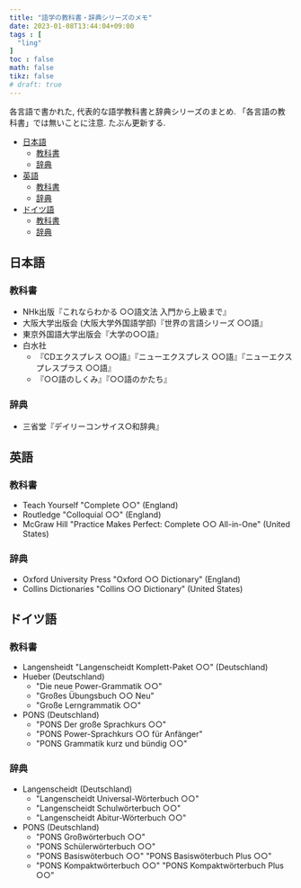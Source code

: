```yaml
---
title: "語学の教科書・辞典シリーズのメモ"
date: 2023-01-08T13:44:04+09:00
tags : [
  "ling"
]
toc : false
math: false
tikz: false
# draft: true
---
```


各言語で書かれた, 代表的な語学教科書と辞典シリーズのまとめ.
「各言語の教科書」では無いことに注意.
たぶん更新する.

- [日本語](#日本語)
  - [教科書](#教科書)
  - [辞典](#辞典)
- [英語](#英語)
  - [教科書](#教科書-1)
  - [辞典](#辞典-1)
- [ドイツ語](#ドイツ語)
  - [教科書](#教科書-2)
  - [辞典](#辞典-2)

## 日本語

### 教科書

- NHk出版『これならわかる ○○語文法 入門から上級まで』
- 大阪大学出版会 (大阪大学外国語学部)『世界の言語シリーズ ○○語』
- 東京外国語大学出版会『大学の○○語』
- 白水社
  - 『CDエクスプレス ○○語』『ニューエクスプレス ○○語』『ニューエクスプレスプラス ○○語』
  - 『○○語のしくみ』『○○語のかたち』

### 辞典

- 三省堂『デイリーコンサイス○和辞典』

## 英語

### 教科書

- Teach Yourself "Complete ○○" (England)
- Routledge "Colloquial ○○" (England)
- McGraw Hill "Practice Makes Perfect: Complete ○○ All-in-One" (United States)

### 辞典

- Oxford University Press "Oxford ○○ Dictionary" (England)
- Collins Dictionaries "Collins ○○ Dictionary" (United States)

## ドイツ語

### 教科書

- Langensheidt "Langenscheidt Komplett-Paket ○○" (Deutschland)
- Hueber (Deutschland)
  - "Die neue Power-Grammatik ○○"
  - "Großes Übungsbuch ○○ Neu"
  - "Große Lerngrammatik ○○"
- PONS (Deutschland)
  - "PONS Der große Sprachkurs ○○"
  - "PONS Power-Sprachkurs ○○ für Anfänger"
  - "PONS Grammatik kurz und bündig ○○"

### 辞典

- Langenscheidt (Deutschland)
  - "Langenscheidt Universal-Wörterbuch ○○"
  - "Langenscheidt Schulwörterbuch ○○"
  - "Langenscheidt Abitur-Wörterbuch ○○"
- PONS (Deutschland)
  - "PONS Großwörterbuch ○○"
  - "PONS Schülerwörterbuch ○○"
  - "PONS Basiswöterbuch ○○" "PONS Basiswöterbuch Plus ○○"
  - "PONS Kompaktwörterbuch ○○" "PONS Kompaktwörterbuch Plus ○○"
